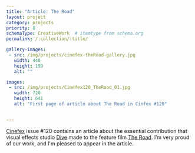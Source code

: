 ```yaml
---
title: "Article: The Road"
layout: project
category: projects
priority: 8
schemaType: CreativeWork  # itemtype from schema.org
permalink: /:collection/:title/

gallery-images:
 - src: /img/projects/cinefex-theRoad-gallery.jpg
   width: 448
   height: 199
   alt: ""

images:
 - src: /img/projects/Cinefex120_TheRoad_01.jpg
   width: 720
   height: 641
   alt: "First page of article about The Road in Cinfex #120"


---
```



[Cinefex](http://www.cinefex.com/) issue #120 contains an article about the essential contribution that visual effects studio [Dive](https://vimeo.com/20488771) made to the feature film [The Road](http://www.theroad-movie.com/). I’m very proud of our work, and I'm pleased to appear in the article.

